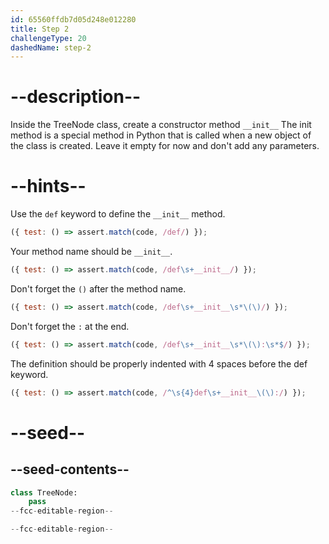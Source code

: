 ```yaml
---
id: 65560ffdb7d05d248e012280
title: Step 2
challengeType: 20
dashedName: step-2
---
```


# --description--

Inside the TreeNode class, create a constructor method `__init__` The init method is a special method in Python that is called when a new object of the class is created. Leave it empty for now and don't add any parameters.

# --hints--

Use the `def` keyword to define the `__init__` method.

```js
({ test: () => assert.match(code, /def/) });
```

Your method name should be `__init__`.

```js
({ test: () => assert.match(code, /def\s+__init__/) });
```

Don't forget the `()` after the method name.

```js
({ test: () => assert.match(code, /def\s+__init__\s*\(\)/) });
```

Don't forget the `:` at the end.

```js
({ test: () => assert.match(code, /def\s+__init__\s*\(\):\s*$/) });
```

The definition should be properly indented with 4 spaces before the def keyword.

```js
({ test: () => assert.match(code, /^\s{4}def\s+__init__\(\):/) });
```

# --seed--

## --seed-contents--


```py
class TreeNode:
    pass
--fcc-editable-region--

--fcc-editable-region--
```

